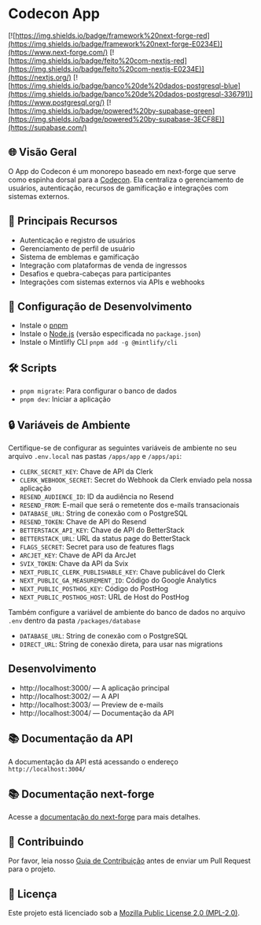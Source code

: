 # Codecon App

[![https://img.shields.io/badge/framework%20next-forge-red](https://img.shields.io/badge/framework%20next-forge-E0234E)](https://www.next-forge.com/)
[![https://img.shields.io/badge/feito%20com-nextjs-red](https://img.shields.io/badge/feito%20com-nextjs-E0234E)](https://nextjs.org/)
[![https://img.shields.io/badge/banco%20de%20dados-postgresql-blue](https://img.shields.io/badge/banco%20de%20dados-postgresql-336791)](https://www.postgresql.org/)
[![https://img.shields.io/badge/powered%20by-supabase-green](https://img.shields.io/badge/powered%20by-supabase-3ECF8E)](https://supabase.com/)

## 🌐 Visão Geral

O App do Codecon é um monorepo baseado em next-forge que serve como espinha dorsal para a [Codecon](https://codecon.dev). Ela centraliza o gerenciamento de usuários, autenticação, recursos de gamificação e integrações com sistemas externos.

## 🚀 Principais Recursos

- Autenticação e registro de usuários
- Gerenciamento de perfil de usuário
- Sistema de emblemas e gamificação
- Integração com plataformas de venda de ingressos
- Desafios e quebra-cabeças para participantes
- Integrações com sistemas externos via APIs e webhooks

## 📘 Configuração de Desenvolvimento

- Instale o [pnpm](https://pnpm.io/installation)
- Instale o [Node.js](https://nodejs.org/) (versão especificada no `package.json`)
- Instale o Mintlifly CLI `pnpm add -g @mintlify/cli`

## 🛠 Scripts

- `pnpm migrate`: Para configurar o banco de dados
- `pnpm dev`: Iniciar a aplicação

## 🔒 Variáveis de Ambiente

Certifique-se de configurar as seguintes variáveis de ambiente no seu arquivo `.env.local` nas pastas `/apps/app` e `/apps/api`:

- `CLERK_SECRET_KEY`: Chave de API da Clerk
- `CLERK_WEBHOOK_SECRET`: Secret do Webhook da Clerk enviado pela nossa aplicação
- `RESEND_AUDIENCE_ID`: ID da audiência no Resend
- `RESEND_FROM`: E-mail que será o remetente dos e-mails transacionais
- `DATABASE_URL`: String de conexão com o PostgreSQL
- `RESEND_TOKEN`: Chave de API do Resend
- `BETTERSTACK_API_KEY`: Chave de API do BetterStack
- `BETTERSTACK_URL`: URL da status page do BetterStack
- `FLAGS_SECRET`: Secret para uso de features flags
- `ARCJET_KEY`: Chave de API da ArcJet
- `SVIX_TOKEN`: Chave da API da Svix
- `NEXT_PUBLIC_CLERK_PUBLISHABLE_KEY`: Chave publicável do Clerk
- `NEXT_PUBLIC_GA_MEASUREMENT_ID`: Código do Google Analytics
- `NEXT_PUBLIC_POSTHOG_KEY`: Código do PostHog
- `NEXT_PUBLIC_POSTHOG_HOST`: URL de Host do PostHog

Também configure a variável de ambiente do banco de dados no arquivo `.env` dentro da pasta `/packages/database`

- `DATABASE_URL`: String de conexão com o PostgreSQL
- `DIRECT_URL`: String de conexão direta, para usar nas migrations

## Desenvolvimento

- http://localhost:3000/ — A aplicação principal
- http://localhost:3002/ — A API
- http://localhost:3003/ — Preview de e-mails
- http://localhost:3004/ — Documentação da API

## 📚 Documentação da API

A documentação da API está acessando o endereço `http://localhost:3004/`

## 📚 Documentação next-forge

Acesse a [documentação do next-forge](https://docs.next-forge.com/setup) para mais detalhes.

## 🤝 Contribuindo

Por favor, leia nosso [Guia de Contribuição](CONTRIBUTING.md) antes de enviar um Pull Request para o projeto.

## 📄 Licença

Este projeto está licenciado sob a [Mozilla Public License 2.0 (MPL-2.0)](LICENSE).